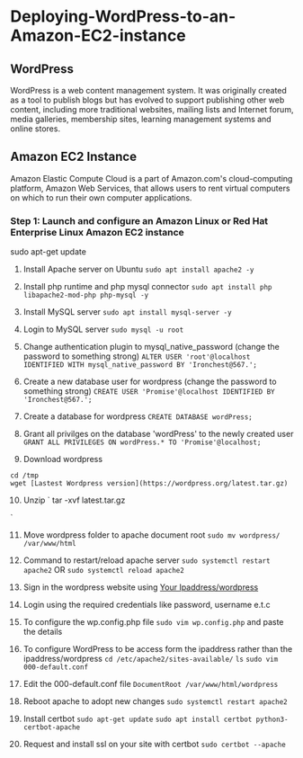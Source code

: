 # Deploying-WordPress-to-an-Amazon-EC2-instance
## WordPress
WordPress is a web content management system. It was originally created as a tool to publish blogs but has evolved to support publishing other web content, including more traditional websites, mailing lists and Internet forum, media galleries, membership sites, learning management systems and online stores.

## Amazon EC2 Instance
Amazon Elastic Compute Cloud is a part of Amazon.com's cloud-computing platform, Amazon Web Services, that allows users to rent virtual computers on which to run their own computer applications.

### Step 1: Launch and configure an Amazon Linux or Red Hat Enterprise Linux Amazon EC2 instance

sudo apt-get update
1. Install Apache server on Ubuntu
`sudo apt install apache2 -y`

2. Install php runtime and php mysql connector
`sudo apt install php libapache2-mod-php php-mysql -y`

3. Install MySQL server
`sudo apt install mysql-server -y`

4. Login to MySQL server
`sudo mysql -u root`

5. Change authentication plugin to mysql_native_password (change the password to something strong)
`ALTER USER 'root'@localhost IDENTIFIED WITH mysql_native_password BY 'Ironchest@567.';`

6. Create a new database user for wordpress (change the password to something strong)
`CREATE USER 'Promise'@localhost IDENTIFIED BY 'Ironchest@567.';`

7. Create a database for wordpress
`CREATE DATABASE wordPress;`

8. Grant all privilges on the database 'wordPress' to the newly created user
`GRANT ALL PRIVILEGES ON wordPress.* TO 'Promise'@localhost;`

9. Download wordpress
```
cd /tmp
wget [Lastest Wordpress version](https://wordpress.org/latest.tar.gz)

```

10. Unzip
`
tar -xvf latest.tar.gz

`

11. Move wordpress folder to apache document root
`sudo mv wordpress/ /var/www/html`

12. Command to restart/reload apache server
`sudo systemctl restart apache2`
OR
`sudo systemctl reload apache2`

13. Sign in the wordpress website using [Your Ipaddress/wordpress](http://ipaddress/wordpress/)

14. Login using the required credentials like password, username e.t.c

15. To configure the wp.config.php file
`sudo vim wp.config.php` and paste the details

16. To configure WordPress to be access form the ipaddress rather than the ipaddress/wordpress
`cd /etc/apache2/sites-available/`
`ls`
`sudo vim 000-default.conf`

17. Edit the 000-default.conf file
`DocumentRoot /var/www/html/wordpress`

18. Reboot apache to adopt new changes
`sudo systemctl restart apache2`

16. Install certbot
`sudo apt-get update`
`sudo apt install certbot python3-certbot-apache`

17. Request and install ssl on your site with certbot
`sudo certbot --apache`
